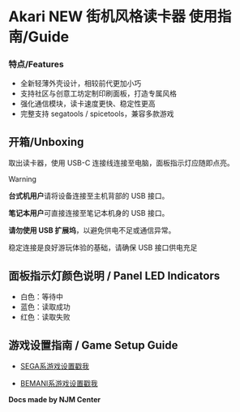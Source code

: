 # Akari NEW 街机风格读卡器 使用指南/Guide

### 特点/Features

- 全新轻薄外壳设计，相较前代更加小巧
- 支持社区与创意工坊定制印刷面板，打造专属风格
- 强化通信模块，读卡速度更快、稳定性更高
- 完整支持 segatools / spicetools，兼容多款游戏

## 开箱/Unboxing

取出读卡器，使用 USB-C 连接线连接至电脑，面板指示灯应随即点亮。

> [!WARNING]
>
> **台式机用户**请将设备连接至主机背部的 USB 接口。
>
> **笔记本用户**可直接连接至笔记本机身的 USB 接口。
>
> **请勿使用 USB 扩展坞**，以避免供电不足或通信异常。
>
> 稳定连接是良好游玩体验的基础，请确保 USB 接口供电充足

## 面板指示灯颜色说明 / Panel LED Indicators

- 白色：等待中
- 蓝色：读取成功
- 红色：读取失败

## 游戏设置指南 / Game Setup Guide

- [SEGA系游戏设置戳我](segatools.md)

- [BEMANI系游戏设置戳我](spicetools.md)


**Docs made by NJM Center**
